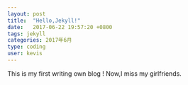```yaml
---
layout: post
title:  "Hello,Jekyll!"
date:   2017-06-22 19:57:20 +0800
tags: jekyll
categories: 2017年6月
type: coding
user: kevis
---
```


This is my first writing own blog !
Now,I miss my girlfriends.